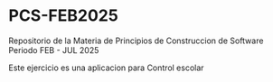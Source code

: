 # PCS-FEB2025
Repositorio de la Materia de Principios de Construccion de Software Periodo FEB - JUL 2025

Este ejercicio es una aplicacion para Control escolar

